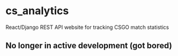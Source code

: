 # cs_analytics
React/Django REST API website for tracking CSGO match statistics

## No longer in active development (got bored)
